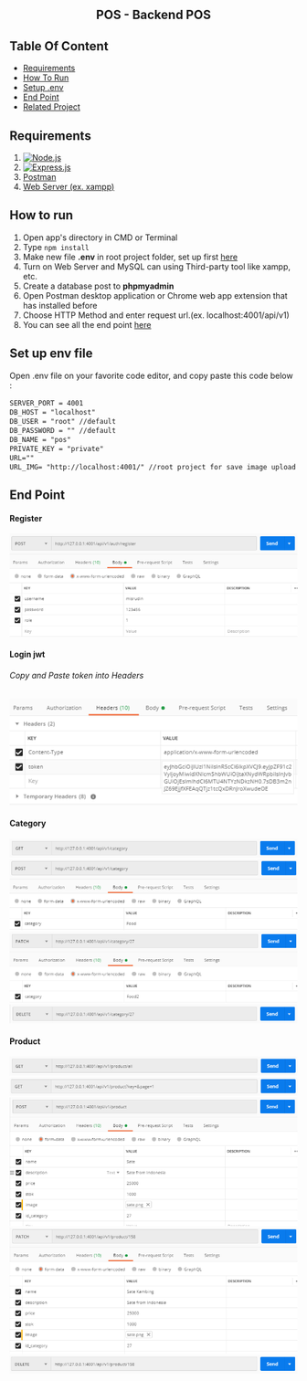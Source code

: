 <section id="home">
<h1 align="center">POS - Backend POS</h1>


## Table Of Content
<div class="header">
	<ul>
		<li><a href="#requirements">Requirements</a></li>
		<li><a href="#how-to-run">How To Run</a></li>
		<li><a href="#set-up-env-file">Setup .env</a></li>
		<li><a href="#end-point">End Point</a></li>
		<li><a href="#related-project">Related Project</a></li>
	</ul>
</div>

<section id="requirements">

## Requirements

1. [![Node.js](https://img.shields.io/badge/Node.js-v.10.16-green.svg?style=rounded-square)](https://nodejs.org/)	
2. [![Express.js](https://img.shields.io/badge/Express.js-4.x-blue.svg?style=rounded-square)](https://expressjs.com/en/starter/installing.html)
3. <a href="https://www.getpostman.com/">Postman</a>
4. [Web Server (ex. xampp)](https://www.apachefriends.org/index.html)
</section>


<section id="how-to-run">
	
## How to run
1. Open app's directory in CMD or Terminal
2. Type `npm install`
3. Make new file **.env** in root project folder, set up first [here](#env)
4. Turn on Web Server and MySQL can using Third-party tool like xampp, etc.
5. Create a database post to **phpmyadmin**
6. Open Postman desktop application or Chrome web app extension that has installed before
7. Choose HTTP Method and enter request url.(ex. localhost:4001/api/v1)
8. You can see all the end point [here](#end-point)
</section>

<section id="setup-env">
	
## Set up env file
Open .env file on your favorite code editor, and copy paste this code below :
```
SERVER_PORT = 4001
DB_HOST = "localhost"
DB_USER = "root" //default
DB_PASSWORD = "" //default
DB_NAME = "pos"
PRIVATE_KEY = "private"
URL=""
URL_IMG= "http://localhost:4001/" //root project for save image upload
```
</section>

<section id="end-point">

## End Point

<div class="demo">
    <div class="items">
    	<h4 class="title-demo">Register</h4>
	<img class="img-demo" src="./demo/register.png">  
    </div>
    <div class="items">
    	<h4 class="title-demo">Login jwt</h4>
		<h6>Copy and Paste token into Headers</h6>
		<img class="img-res" src="./demo/headers.png">
    </div>
     <div class="items">
    	<h4 class="title-demo">Category</h4>
		<img class="img-demo" src="./demo/get-category.png">  
		<img class="img-demo" src="./demo/post-category.png">  
		<img class="img-demo" src="./demo/patch-category.png">  
		<img class="img-demo" src="./demo/delete-category.png">  
    </div>
    <div class="items">
    	<h4 class="title-demo">Product</h4>
		<img class="img-demo" src="./demo/get-product.png">
		<img class="img-demo" src="./demo/pagination.png">    
		<img class="img-demo" src="./demo/post-product.png">  
		<img class="img-demo" src="./demo/patch-product.png">  
		<img class="img-demo" src="./demo/delete-product.png">  
    </div>
</div>
</section>


<section id="related-project">
</section>

	
